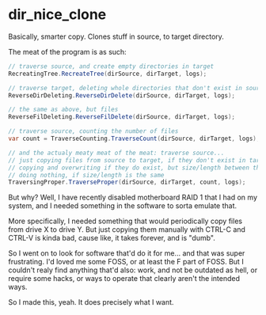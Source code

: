 # dir_nice_clone

Basically, smarter copy. Clones stuff in source, to target directory.

The meat of the program is as such:

```c#
// traverse source, and create empty directories in target
RecreatingTree.RecreateTree(dirSource, dirTarget, logs);

// traverse target, deleting whole directories that don't exist in source
ReverseDirDeleting.ReverseDirDelete(dirSource, dirTarget, logs);

// the same as above, but files
ReverseFilDeleting.ReverseFilDelete(dirSource, dirTarget, logs);

// traverse source, counting the number of files
var count = TraverseCounting.TraverseCount(dirSource, dirTarget, logs);

// and the actualy meaty meat of the meat: traverse source...
// just copying files from source to target, if they don't exist in target
// copying and overwriting if they do exist, but size/length between them differs
// doing nothing, if size/length is the same
TraversingProper.TraverseProper(dirSource, dirTarget, count, logs);
```

But why? Well, I have recently disabled motherboard RAID 1 that I had on my system, and I needed something in the software to sorta emulate that.

More specifically, I needed something that would periodically copy files from drive X to drive Y. But just copying them manually with CTRL-C and CTRL-V is kinda bad, cause like, it takes forever, and is "dumb".

So I went on to look for software that'd do it for me... and that was super frustrating. I'd loved me some FOSS, or at least the F part of FOSS. But I couldn't realy find anything that'd also: work, and not be outdated as hell, or require some hacks, or ways to operate that clearly aren't the intended ways.

So I made this, yeah. It does precisely what I want.